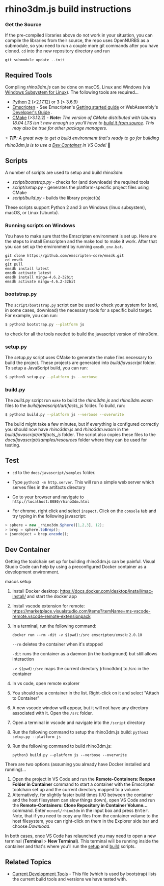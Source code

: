 # rhino3dm.js build instructions
### Get the Source

If the pre-compiled libraries above do not work in your situation, you can compile the libraries from their source, the repo uses OpenNURBS as a submodule, so you need to run a couple more git commands after you have cloned. `cd` into the new repository directory and run

```commandline
git submodule update --init
```

## Required Tools

Compiling *rhino3dm.js* can be done on macOS, Linux and Windows (via [Windows Subsystem for Linux](https://docs.microsoft.com/en-us/windows/wsl/install-win10)). The following tools are required...

* [Python](https://www.python.org/) 2 (>2.17.12) or 3 (> 3.6.9)
* [Emscripten](https://emscripten.org/) - See Emscripten's [Getting started guide](https://emscripten.org/docs/getting_started/downloads.html#platform-notes-installation-instructions-sdk) or WebAssembly's [Developer's Guide](https://webassembly.org/getting-started/developers-guide/) .
* [CMake](https://cmake.org/) (>3.12.2) - _**Note:** The version of CMake distributed with Ubuntu 18.04 LTS isn't new enough so you'll have to [build it from source](https://cmake.org/install/). This may also be true for other package managers._

⭐️ _**TIP**: A great way to get a build environment that's ready to go for building rhino3dm.js is to use a [Dev Container](#dev-container) in VS Code!_ 🐳

## Scripts

A number of scripts are used to setup and build rhino3dm:

- *script/bootstrap.py* - checks for (and downloads) the required tools
- *script/setup.py* - generates the platform-specific project files using CMake
- *script/build.py* - builds the library project(s)

These scripts support Python 2 and 3 on Windows (linux subsystem), macOS, or Linux (Ubuntu).

### Running scripts on Windows

You have to make sure that the Emscripten environment is set up. Here are the steps to install Emscripten and the make tool to make it work. After that you can set up the environment by running `emsdk_env.bat`.

```
git clone https://github.com/emscripten-core/emsdk.git
cd emsdk
git pull
emsdk install latest
emsdk activate latest
emsdk install mingw-4.6.2-32bit
emsdk activate mingw-4.6.2-32bit
```

### bootstrap.py

The `script/bootstrap.py` script can be used to check your system for (and, in some cases, download) the necessary tools for a specific build target.  For example, you can run:

```bash
$ python3 bootstrap.py --platform js
```

to check for all the tools needed to build the javascript version of rhino3dm.

### setup.py

The _setup.py_ script uses CMake to generate the make files necessary to build the project.  These projects are generated into _build/javascript_ folder.  To setup a JavaScript build, you can run:

```bash
$ python3 setup.py --platform js --verbose
```

### build.py

The _build.py_ script run `make` to build the _rhino3dm.js_ and _rhino3dm.wasm_ files to the _build/javascript/artifacts\_js_ folder.  To build, run:

```bash
$ python3 build.py --platform js --verbose --overwrite
```

The build might take a few minutes, but if everything is configured correctly you should now have _rhino3dm.js_ and _rhino3dm.wasm_ in the _build/javascript/artifacts\_js_ folder.  The script also copies these files to the _docs/javascript/samples/resources_ folder where they can be used for testing.  

## Test

* `cd` to the `docs/javascript/samples` folder.

* Type `python3 -m http.server`. This will run a simple web server which serves files in the artifacts directory

* Go to your browser and navigate to `http://localhost:8080/rhino3dm.html`

* For chrome, right click and select `inspect`. Click on the `console` tab and try typing in the following javascript:
  
```js
> sphere = new _rhino3dm.Sphere([1,2,3], 12);
> brep = sphere.toBrep();
> jsonobject = brep.encode();
```

## Dev Container

Getting the toolchain set up for building rhino3dm.js can be painful. Visual Studio Code can help by using a preconfigured Docker container as a development environment. 

macos setup
1. Install Docker desktop: https://docs.docker.com/desktop/install/mac-install/ and start the docker app
2. Install vscode extension for remote: https://marketplace.visualstudio.com/items?itemName=ms-vscode-remote.vscode-remote-extensionpack
3. In a terminal, run the following command:

    `docker run --rm -dit -v $(pwd):/src emscripten/emsdk:2.0.10`

    `--rm` deletes the container when it's stopped
    
    `-dit` runs the container as a daemon (in the background) but still allows interaction
    
    `-v $(pwd):/src` maps the current directory (rhino3dm) to /src in the container

4. In vs code, open remote explorer
5. You should see a container in the list. Right-click on it and select "Attach to Container"
6. A new vscode window will appear, but it will not have any directory associated with it. Open the `/src` folder.
7. Open a terminal in vscode and navigate into the `/script` directory
8. Run the following command to setup the rhino3dm.js build:
`python3 setup.py --platform js`
9. Run the following command to build rhino3dm.js:

    `python3 build.py --platform js --verbose --overwrite`

There are two options (assuming you already have Docker installed and running)...

1. Open the project in VS Code and run the **Remote-Containers: Reopen Folder in Container** command to start a container with the Emscripten toolchain set up and the current directory mapped to a volume.
1. Alternatively, for slightly faster build times (I/O between the container and the host filesystem can slow things down), open VS Code and run the **Remote-Containers: Clone Repository in Container Volume...** command. Enter `mcneel/rhino3dm` in the input box and press <kbd>Enter</kbd>. Note, that if you need to copy any files from the container volume to the host filesystem, you can right-click on them in the Explorer side bar and choose _Download_.

In both cases, once VS Code has relaunched you may need to open a new terminal (**Terminal** > **New Terminal**). This terminal will be running inside the container and that's where you'll run the [setup](#setuppy) and [build](#buildpy) scripts.

## Related Topics

- [Current Development Tools](../../Current%20Development%20Tools.md) - This file (which is used by bootstrap) lists the current build tools and versions we have tested with.
